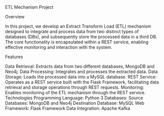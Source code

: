 ETL Mechanism Project


Overview

In this project, we develop an Extract Transform Load (ETL) mechanism designed to integrate and process data from two distinct types of databases (DBs), and subsequently store the processed data in a third DB. The core functionality is encapsulated within a REST service, enabling effective monitoring and interaction with the system.

Features

Data Retrieval: Extracts data from two different databases, MongoDB and Neo4j.
Data Processing: Integrates and processes the extracted data.
Data Storage: Loads the processed data into a MySQL database.
REST Service: Operates as a REST service built with the Flask Framework, facilitating data retrieval and storage operations through REST requests.
Monitoring: Enables monitoring of the ETL mechanism through the REST service.
Technologies
Programming Language: Python 3
Databases:
Source Databases: MongoDB and Neo4j
Destination Database: MySQL
Web Framework: Flask Framework
Data Integration: Apache Kafka
